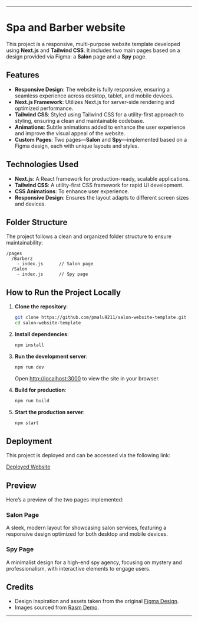 
---

# Spa and Barber website

This project is a responsive, multi-purpose website template developed using **Next.js** and **Tailwind CSS**. It includes two main pages based on a design provided via Figma: a **Salon** page and a **Spy** page.

## Features

- **Responsive Design**: The website is fully responsive, ensuring a seamless experience across desktop, tablet, and mobile devices.
- **Next.js Framework**: Utilizes Next.js for server-side rendering and optimized performance.
- **Tailwind CSS**: Styled using Tailwind CSS for a utility-first approach to styling, ensuring a clean and maintainable codebase.
- **Animations**: Subtle animations added to enhance the user experience and improve the visual appeal of the website.
- **Custom Pages**: Two pages—**Salon** and **Spy**—implemented based on a Figma design, each with unique layouts and styles.

## Technologies Used

- **Next.js**: A React framework for production-ready, scalable applications.
- **Tailwind CSS**: A utility-first CSS framework for rapid UI development.
- **CSS Animations**: To enhance user experience.
- **Responsive Design**: Ensures the layout adapts to different screen sizes and devices.

## Folder Structure

The project follows a clean and organized folder structure to ensure maintainability:

```
/pages
  /Barberz
    - index.js      // Salon page
  /Salon
    - index.js      // Spy page
```

## How to Run the Project Locally

1. **Clone the repository**:

    ```bash
    git clone https://github.com/pmalu9211/salon-website-template.git
    cd salon-website-template
    ```

2. **Install dependencies**:

    ```bash
    npm install
    ```

3. **Run the development server**:

    ```bash
    npm run dev
    ```

    Open [http://localhost:3000](http://localhost:3000) to view the site in your browser.

4. **Build for production**:

    ```bash
    npm run build
    ```

5. **Start the production server**:

    ```bash
    npm start
    ```

## Deployment

This project is deployed and can be accessed via the following link:

[Deployed Website](#)

## Preview

Here’s a preview of the two pages implemented:

### Salon Page
A sleek, modern layout for showcasing salon services, featuring a responsive design optimized for both desktop and mobile devices.

### Spy Page
A minimalist design for a high-end spy agency, focusing on mystery and professionalism, with interactive elements to engage users.

## Credits

- Design inspiration and assets taken from the original [Figma Design](https://www.figma.com/design/K7P1t1O0uNerp9exOpAKhQ/Multipurpose-Website-Template?t=0tf1nYeBR7F0AhuD-0).
- Images sourced from [Rasm Demo](https://themeholy.com/html/rasm/demo/index.html).

---
